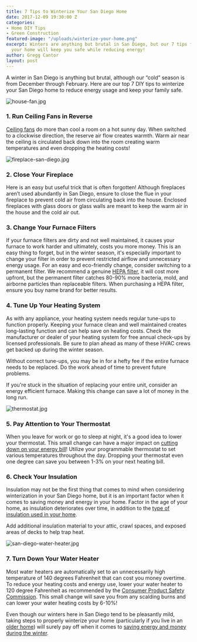 ```yaml
---
title: 7 Tips to Winterize Your San Diego Home
date: 2017-12-09 19:30:00 Z
categories:
- Home DIY Tips
- Green Construction
featured-image: "/uploads/winterize-your-home.png"
excerpt: Winters are anything but brutal in San Diego, but our 7 tips for winterizing
  your home will keep you safe while reducing energy!
author: Gregg Cantor
layout: post
---
```


A winter in San Diego is anything but brutal, although our “cold” season is from December through February. Here are our top 7 DIY tips to winterize your San Diego home to reduce energy usage and keep your family safe.

![house-fan.jpg](/uploads/house-fan.jpg)

### 1. Run Ceiling Fans in Reverse

[Ceiling fans](/save-on-your-energy-cost-with-ceiling-fans/) do more than cool a room on a hot sunny day. When switched to a clockwise direction, the reserve air flow creates warmth. Warm air near the ceiling is circulated back down into the room creating warm temperatures and even dropping the heating costs!

![fireplace-san-diego.jpg](/uploads/fireplace-san-diego.jpg)

### 2. Close Your Fireplace

Here is an easy but useful trick that is often forgotten! Although fireplaces aren’t used abundantly in San Diego, ensure to close the flue in your fireplace to prevent cold air from circulating back into the house. Enclosed fireplaces with glass doors or glass walls are meant to keep the warm air in the house and the cold air out.

### 3. Change Your Furnace Filters

If your furnace filters are dirty and not well maintained, it causes your furnace to work harder and ultimately, costs you more money. This is an easy thing to forget, but in the winter season, it's especially important to change your filter in order to prevent restricted airflow and unnecessary energy usage. For an easy and eco-friendly change, consider switching to a permanent filter. We recommend a genuine [HEPA filter](https://en.wikipedia.org/wiki/HEPA), it will cost more upfront, but the permanent filter catches 80-90% more bacteria, mold, and airborne particles than replaceable filters. When purchasing a HEPA filter, ensure you buy name brand for better results.

### 4. Tune Up Your Heating System

As with any appliance, your heating system needs regular tune-ups to function properly. Keeping your furnace clean and well maintained creates long-lasting function and can help save on heating costs. Check the manufacturer or dealer of your heating system for free annual check-ups by licensed professionals. Be sure to plan ahead as many of these HVAC crews get backed up during the winter season.

Without correct tune-ups, you may be in for a hefty fee if the entire furnace needs to be replaced. Do the work ahead of time to prevent future problems.

If you're stuck in the situation of replacing your entire unit, consider an energy efficient furnace. Making this change can save a lot of money in the long run.

![thermostat.jpg](/uploads/thermostat.png "Pay Attention to Your Thermostat")

### 5. Pay Attention to Your Thermostat

When you leave for work or go to sleep at night, it's  a good idea to lower your thermostat. This small change can have a major impact on [cutting down on your energy bill](/cutting-down-on-your-energy-bills/)! Utilize your programmable thermostat to set various temperatures throughout the day. Dropping your thermostat even one degree can save you between 1-3% on your next heating bill.

### 6. Check Your Insulation

Insulation may not be the first thing that comes to mind when considering winterization in your San Diego home, but it is an important factor when it comes to saving money and energy in your home. Factor in the age of your home, as insulation deteriorates over time, in addition to the [type of insulation used in your home](/natural-wool-or-recycled-cotton-which-insulation-is-better-for-your-home/).

Add additional insulation material to your attic, crawl spaces, and exposed areas of decks to help trap heat.

![san-diego-water-heater.jpg](/uploads/san-diego-water-heater.jpg)

### 7. Turn Down Your Water Heater

Most water heaters are automatically set to an unnecessarily high temperature of 140 degrees Fahrenheit that can cost you money overtime. To reduce your heating costs and energy use, lower your water heater to 120 degree Fahrenheit as recommended by the [Consumer Product Safety Commission](https://www.cpsc.gov/s3fs-public/5098.pdf). This small change will save you from any scalding burns and can lower your water heating costs by 6-10%!

Even though our winters here in San Diego tend to be pleasantly mild, taking steps to properly winterize your home (particularly if you live in an [older home](/common-updates-for-older-homes/)) will surely pay off when it comes to [saving energy and money during the winter](/tips-on-saving-energy-during-the-winter-in-san-diego/).
